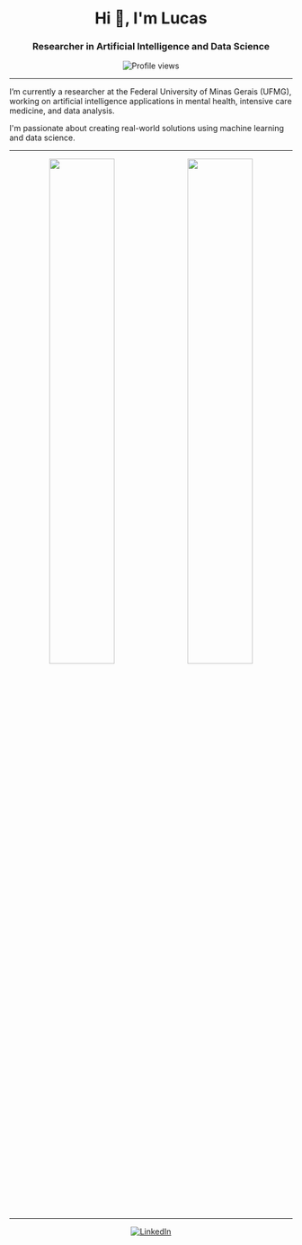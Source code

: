 <h1 align="center">Hi 👋, I'm Lucas</h1>
<h3 align="center">Researcher in Artificial Intelligence and Data Science</h3>

<p align="center">
  <img src="https://komarev.com/ghpvc/?username=lucaspimentab&label=Profile%20Views&color=0e75b6&style=flat" alt="Profile views" />
</p>

---

I’m currently a researcher at the Federal University of Minas Gerais (UFMG), working on artificial intelligence applications in mental health, intensive care medicine, and data analysis.

I'm passionate about creating real-world solutions using machine learning and data science.

---

<p align="center">
  <img width="48%" src="https://github-readme-stats.vercel.app/api?username=lucaspimentab&show_icons=true&theme=default&hide_border=true" />
  <img width="48%" src="https://github-readme-stats.vercel.app/api/top-langs/?username=lucaspimentab&layout=compact&theme=default&hide_border=true" />
</p>

---

<p align="center">
  <a href="https://www.linkedin.com/in/lucas-pim">
    <img src="https://img.shields.io/badge/LinkedIn-Lucas%20Pimenta-blue?style=flat-square&logo=linkedin" alt="LinkedIn">
  </a>
</p>

